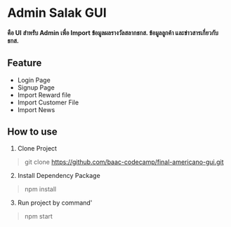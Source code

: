 # Admin Salak GUI
#### คือ UI สำหรับ Admin เพื่อ Import ข้อมูลผลรางวัลสลากธกส. ข้อมูลลูกค้า และข่าวสารเกี่ยวกับธกส.

## Feature
* Login Page
* Signup Page
* Import Reward file
* Import Customer File
* Import News


## How to use
1. Clone Project
> git clone https://github.com/baac-codecamp/final-americano-gui.git
2. Install Dependency Package
> npm install
3. Run project by command'
> npm start
